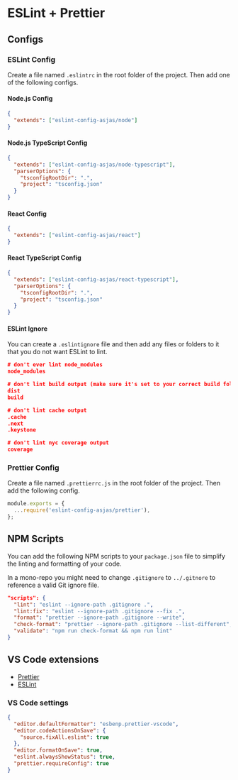 # ESLint + Prettier

## Configs

### ESLint Config

Create a file named `.eslintrc` in the root folder of the project. Then add one of the following configs.

#### Node.js Config

```json
{
  "extends": ["eslint-config-asjas/node"]
}
```

#### Node.js TypeScript Config

```json
{
  "extends": ["eslint-config-asjas/node-typescript"],
  "parserOptions": {
    "tsconfigRootDir": ".",
    "project": "tsconfig.json"
  }
}
```

#### React Config

```json
{
  "extends": ["eslint-config-asjas/react"]
}
```

#### React TypeScript Config

```json
{
  "extends": ["eslint-config-asjas/react-typescript"],
  "parserOptions": {
    "tsconfigRootDir": ".",
    "project": "tsconfig.json"
  }
}
```

#### ESLint Ignore

You can create a `.eslintignore` file and then add any files or folders to it that you do not want ESLint to lint.

```json
# don't ever lint node_modules
node_modules

# don't lint build output (make sure it's set to your correct build folder name)
dist
build

# don't lint cache output
.cache
.next
.keystone

# don't lint nyc coverage output
coverage
```

### Prettier Config

Create a file named `.prettierrc.js` in the root folder of the project. Then add the following config.

```js
module.exports = {
  ...require('eslint-config-asjas/prettier'),
};
```

## NPM Scripts

You can add the following NPM scripts to your `package.json` file to simplify the linting and formatting of your code.

In a mono-repo you might need to change `.gitignore` to `../.gitnore` to reference a valid Git ignore file.

```json
"scripts": {
  "lint": "eslint --ignore-path .gitignore .",
  "lint:fix": "eslint --ignore-path .gitignore --fix .",
  "format": "prettier --ignore-path .gitignore --write",
  "check-format": "prettier --ignore-path .gitignore --list-different",
  "validate": "npm run check-format && npm run lint"
}
```

## VS Code extensions

- [Prettier](https://marketplace.visualstudio.com/items?itemName=esbenp.prettier-vscode)
- [ESLint](https://marketplace.visualstudio.com/items?itemName=dbaeumer.vscode-eslint)

### VS Code settings

```json
{
  "editor.defaultFormatter": "esbenp.prettier-vscode",
  "editor.codeActionsOnSave": {
    "source.fixAll.eslint": true
  },
  "editor.formatOnSave": true,
  "eslint.alwaysShowStatus": true,
  "prettier.requireConfig": true
}
```
